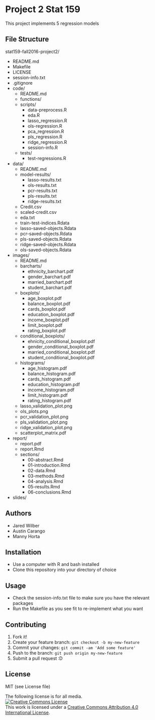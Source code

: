 # Project 2 Stat 159

This project implements 5 regression models 

## File Structure  

stat159-fall2016-project2/  
+   README.md  
+   Makefile  
+   LICENSE  
+   session-info.txt  
+   .gitignore  
+   code/  
	+ README.md  
	+ functions/  
	+ scripts/  
		+ data-preprocess.R  	
		+ eda.R	  
		+ lasso_regression.R  	
		+ ols-regression.R	  
		+ pca_regression.R	  
		+ pls_regression.R	  
		+ ridge_regression.R	  
		+ session-info.R  
	+ tests/  
		+ test-regressions.R
+   data/  
	+ README.md  
	+ model-results/    
		+ lasso-results.txt  
		+ ols-results.txt  
		+ pcr-results.txt  
		+ pls-results.txt  
		+ ridge-results.txt  
	+ Credit.csv  
	+ scaled-credit.csv  
	+ eda.txt  
	+ train-test-indices.Rdata  
	+ lasso-saved-objects.Rdata  
	+ pcr-saved-objects.Rdata  
	+ pls-saved-objects.Rdata  
	+ ridge-saved-objects.Rdata  
	+ ols-saved-objects.Rdata   
+   images/  
	+ README.md  
	+ barcharts/
		+ ethnicity_barchart.pdf
		+ gender_barchart.pdf
		+ married_barchart.pdf
		+ student_barchart.pdf
	+ boxplots/ 
		+ age_boxplot.pdf
		+ balance_boxplot.pdf
		+ cards_boxplot.pdf
		+ education_boxplot.pdf
		+ income_boxplot.pdf
		+ limit_boxplot.pdf
		+ rating_boxplot.pdf
	+ conditional_boxplots/  
		+ ehnicity_conditional_boxplot.pdf
		+ gender_conditional_boxplot.pdf
		+ married_conditional_boxplot.pdf
		+ student_conditional_boxplot.pdf
	+ histograms/  
		+ age_histogram.pdf
		+ balance_histogram.pdf
		+ cards_histogram.pdf
		+ education_histogram.pdf
		+ income_histogram.pdf
		+ limit_histogram.pdf
		+ rating_histogram.pdf
	+ lasso_validation_plot.png  
	+ ols_plots.png  
	+ pcr_validation_plot.png  
	+ pls_validation_plot.png  
	+ ridge_validation_plot.png  
	+ scatterplot_matrix.pdf  
+   report/  
	+ report.pdf  
	+ report.Rmd  
	+ sections/  
		+ 00-abstract.Rmd  
		+ 01-introduction.Rmd  
		+ 02-data.Rmd  
		+ 03-methods.Rmd  
		+ 04-analysis.Rmd  
		+ 05-results.Rmd  
		+ 06-conclusions.Rmd  
   + slides/  

## Authors  

* Jared Wilber
* Austin Carango
* Manny Horta

## Installation

* Use a computer with R and bash installed
* Clone this repository into your directory of choice


## Usage

* Check the session-info.txt file to make sure you have the relevant packages
* Run the Makefile as you see fit to re-implement what you want

## Contributing

1. Fork it!
2. Create your feature branch: `git checkout -b my-new-feature`
3. Commit your changes: `git commit -am 'Add some feature'`
4. Push to the branch: `git push origin my-new-feature`
5. Submit a pull request :D


## License

MIT (see License file)

The following license is for all media.   
<a rel="license" href="http://creativecommons.org/licenses/by/4.0/"><img alt="Creative Commons License" style="border-width:0" src="https://i.creativecommons.org/l/by/4.0/88x31.png" /></a><br />This work is licensed under a <a rel="license" href="http://creativecommons.org/licenses/by/4.0/">Creative Commons Attribution 4.0 International License</a>.  
  

